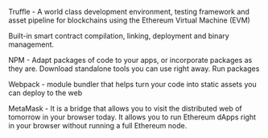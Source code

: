 Truffle - 
A world class development environment, 
testing framework and asset pipeline for blockchains using the Ethereum Virtual Machine (EVM)

Built-in smart contract compilation, linking, deployment and binary management.

NPM -
Adapt packages of code to your apps, or incorporate packages as they are.
Download standalone tools you can use right away.
Run packages

Webpack - 
module bundler that helps turn your code into static assets you can deploy to the web

MetaMask -
It is a bridge that allows you to visit the distributed web of tomorrow in your browser today.
It allows you to run Ethereum dApps right in your browser without running a full Ethereum node.

